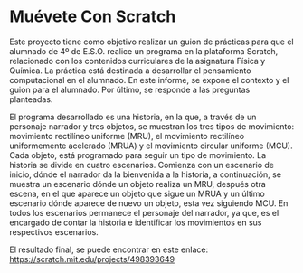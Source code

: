 # Muévete Con Scratch
Este proyecto tiene como objetivo realizar un guion de prácticas para que el alumnado de 4º de E.S.O. realice un programa en la plataforma Scratch, relacionado con los contenidos curriculares de la asignatura Física y Química. La práctica está destinada a desarrollar el pensamiento computacional en el alumnado. En este informe, se expone el contexto y el guion para el alumnado. Por último, se responde a las preguntas planteadas.

El programa desarrollado es una historia, en la que, a través de un personaje narrador y tres objetos, se
muestran los tres tipos de movimiento: movimiento rectilíneo uniforme (MRU), el movimiento
rectilíneo uniformemente acelerado (MRUA) y el movimiento circular uniforme (MCU). Cada objeto,
está programado para seguir un tipo de movimiento.
La historia se divide en cuatro escenarios. Comienza con un escenario de inicio, dónde el narrador da
la bienvenida a la historia, a continuación, se muestra un escenario dónde un objeto realiza un MRU,
después otra escena, en el que aparece un objeto que sigue un MRUA y un último escenario dónde
aparece de nuevo un objeto, esta vez siguiendo MCU. En todos los escenarios permanece el personaje
del narrador, ya que, es el encargado de contar la historia e identificar los movimientos en sus
respectivos escenarios.

El resultado final, se puede encontrar en este enlace: https://scratch.mit.edu/projects/498393649
